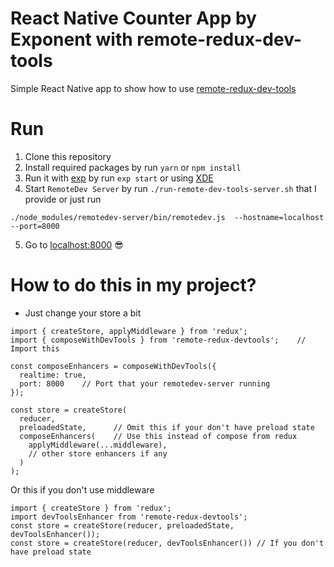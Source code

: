 React Native Counter App by Exponent with remote-redux-dev-tools
===
Simple React Native app to show how to use [remote-redux-dev-tools](https://github.com/zalmoxisus/remote-redux-devtools)

# Run
1. Clone this repository
2. Install required packages by run `yarn` or `npm install`
3. Run it with [exp](https://github.com/exponent/exp) by run `exp start` or using [XDE](https://github.com/exponent/xde/releases)
4. Start `RemoteDev Server` by run `./run-remote-dev-tools-server.sh` that I provide or just run 
```
./node_modules/remotedev-server/bin/remotedev.js  --hostname=localhost --port=8000
```
5. Go to [localhost:8000](http://localhost:8000) 😎

# How to do this in my project?
- Just change your store a bit
```
import { createStore, applyMiddleware } from 'redux';
import { composeWithDevTools } from 'remote-redux-devtools';    // Import this

const composeEnhancers = composeWithDevTools({
  realtime: true,
  port: 8000    // Port that your remotedev-server running
});

const store = createStore(
  reducer,
  preloadedState,      // Omit this if your don't have preload state
  composeEnhancers(    // Use this instead of compose from redux
    applyMiddleware(...middleware),
    // other store enhancers if any
  )
);

```
Or this if you don't use middleware
```
import { createStore } from 'redux';
import devToolsEnhancer from 'remote-redux-devtools';
const store = createStore(reducer, preloadedState, devToolsEnhancer());
const store = createStore(reducer, devToolsEnhancer()) // If you don't have preload state
```